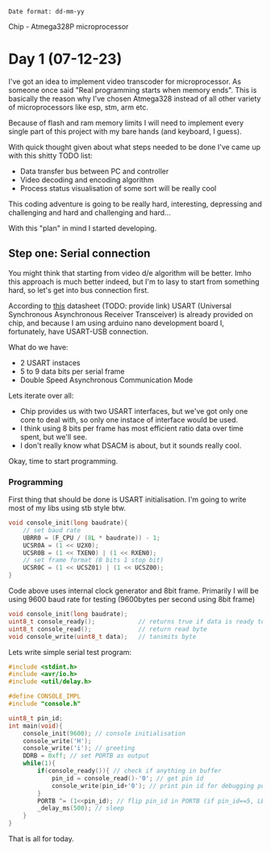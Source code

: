     Date format: dd-mm-yy

Chip - Atmega328P microprocessor


# Day 1 (07-12-23)

I've got an idea to implement video transcoder for microprocessor. As someone once said "Real programming starts when memory ends". This is basically the reason why I've chosen Atmega328 instead of all other variety of microprocessors like esp, stm, arm etc.

Because of flash and ram memory limits I will need to implement every single part of this project with my bare hands (and keyboard, I guess).

With quick thought given about what steps needed to be done I've came up with this shitty TODO list:

* Data transfer bus between PC and controller
* Video decoding and encoding algorithm
* Process status visualisation of some sort will be really cool

This coding adventure is going to be really hard, interesting, depressing and challenging and hard and challenging and hard... 

With this "plan" in mind I started developing.

## Step one: Serial connection

You might think that starting from video d/e algorithm will be better. Imho this approach is much better indeed, but I'm to lasy to start from something hard, so let's get into bus connection first.

According to [this]() datasheet (TODO: provide link) USART (Universal Synchronous Asynchronous Receiver Transceiver) is already provided on chip, and because I am using arduino nano development board I, fortunately, have USART-USB connection.

What do we have:
* 2 USART instaces
* 5 to 9 data bits per serial frame
* Double Speed Asynchronous Communication Mode

Lets iterate over all:

* Chip provides us with two USART interfaces, but we've got only one core to deal with, so only one instace of interface would be used.
* I think using 8 bits per frame has most efficient ratio data over time spent, but we'll see.
* I don't really know what DSACM is about, but it sounds really cool.

Okay, time to start programming.

### Programming
First thing that should be done is USART initialisation.
I'm going to write most of my libs using stb style btw.

```c
void console_init(long baudrate){
    // set baud rate
    UBRR0 = (F_CPU / (8L * baudrate)) - 1;
    UCSR0A = (1 << U2X0);
    UCSR0B = (1 << TXEN0) | (1 << RXEN0);
    // set frame format (8 bits 1 stop bit)
    UCSR0C = (1 << UCSZ01) | (1 << UCSZ00);
}
```
Сode above uses internal clock generator and 8bit frame. Primarily I will be using 9600 baud rate for testing (9600bytes per second using 8bit frame)

```c
void console_init(long baudrate);
uint8_t console_ready();            // returns true if data is ready to be received
uint8_t console_read();             // return read byte
void console_write(uint8_t data);   // tansmits byte
```

Lets write simple serial test program:
```c
#include <stdint.h>
#include <avr/io.h>
#include <util/delay.h>

#define CONSOLE_IMPL
#include "console.h"

uint8_t pin_id;
int main(void){
    console_init(9600); // console initialisation
    console_write('H');
    console_write('i'); // greeting
    DDRB = 0xff; // set PORTB as output
	while(1){
        if(console_ready()){ // check if anything in buffer
            pin_id = console_read()-'0'; // get pin id
            console_write(pin_id+'0'); // print pin id for debugging purposes
        }
        PORTB ^= (1<<pin_id); // flip pin_id in PORTB (if pin_id==5, LED_BUILTIN is flipped)
        _delay_ms(500); // sleep
    }
}
```
That is all for today.
